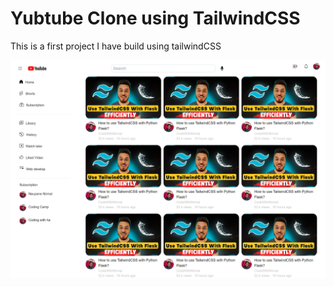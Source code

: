 <h1>Yubtube Clone using TailwindCSS</h1>
<p>This is a first project I have build using tailwindCSS</p>
<img src="https://raw.githubusercontent.com/NirmalNyaupane/clone-of-yubtube-using-tailwind/main/Yubtube%20Clone/image/screencapture-127-0-0-1-5500-index-html-2023-04-28-12_16_01_copy.png">
